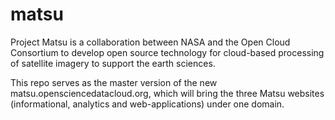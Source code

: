 matsu
=====

Project Matsu is a collaboration between NASA and the Open Cloud Consortium to develop open source technology for cloud-based processing of satellite imagery to support the earth sciences. 

This repo serves as the master version of the new matsu.opensciencedatacloud.org, which will bring the three Matsu websites (informational, analytics and web-applications) under one domain.

